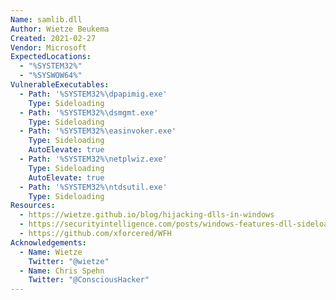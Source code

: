 ```yaml
---
Name: samlib.dll
Author: Wietze Beukema
Created: 2021-02-27
Vendor: Microsoft
ExpectedLocations:
  - "%SYSTEM32%"
  - "%SYSWOW64%"
VulnerableExecutables:
  - Path: '%SYSTEM32%\dpapimig.exe'
    Type: Sideloading
  - Path: '%SYSTEM32%\dsmgmt.exe'
    Type: Sideloading
  - Path: '%SYSTEM32%\easinvoker.exe'
    Type: Sideloading
    AutoElevate: true
  - Path: '%SYSTEM32%\netplwiz.exe'
    Type: Sideloading
    AutoElevate: true
  - Path: '%SYSTEM32%\ntdsutil.exe'
    Type: Sideloading
Resources:
  - https://wietze.github.io/blog/hijacking-dlls-in-windows
  - https://securityintelligence.com/posts/windows-features-dll-sideloading/
  - https://github.com/xforcered/WFH
Acknowledgements:
  - Name: Wietze
    Twitter: "@wietze"
  - Name: Chris Spehn
    Twitter: "@ConsciousHacker"
---
```



